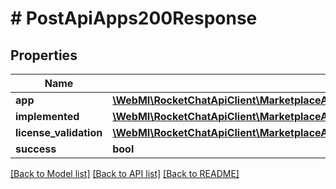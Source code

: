 # # PostApiApps200Response

## Properties

Name | Type | Description | Notes
------------ | ------------- | ------------- | -------------
**app** | [**\WebMI\RocketChatApiClient\MarketplaceAppsApi\Model\PostApiApps200ResponseApp**](PostApiApps200ResponseApp.md) |  | [optional]
**implemented** | [**\WebMI\RocketChatApiClient\MarketplaceAppsApi\Model\PostApiApps200ResponseImplemented**](PostApiApps200ResponseImplemented.md) |  | [optional]
**license_validation** | [**\WebMI\RocketChatApiClient\MarketplaceAppsApi\Model\PostApiApps200ResponseLicenseValidation**](PostApiApps200ResponseLicenseValidation.md) |  | [optional]
**success** | **bool** |  | [optional]

[[Back to Model list]](../../README.md#models) [[Back to API list]](../../README.md#endpoints) [[Back to README]](../../README.md)
